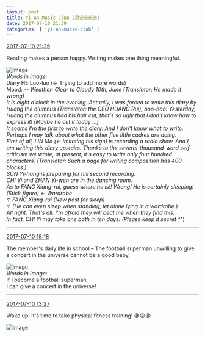```yaml
---
layout: post
title: Yi An Music Club (易安音乐社)
date: 2017-07-10 21:39
categories: [ 'yi-an-music-club' ]
---
```


<div class="weibo-info">
  <a href="http://weibo.com/6094546964/FbMrkvbCc">2017-07-10 21:39</a>
</div>

Reading makes a person happy. Writing makes one thing meaningful.

<!-- more -->

![Image](http://wx4.sinaimg.cn/mw690/006Es64Agy1fhf4bfng6wj32c03404qr.jpg)  
*Words in image:*  
Diary    HE Luo-luo (← Trying to add more words)  
Mood: -_-    Weather: Clear to Cloudy    10th, June (Translator: He made it wrong)  
It is eight o'clock in the evening. Actually, I was forced to write this diary by Huang the alumnus (Translator: the CEO HUANG Rui), boo-hoo! Yesterday, Huang the alumnus had his hair cut, that's so ugly that I don't know how to express it! (Maybe he cut it today …)  
It seems I'm the first to write the diary. And I don't know what to write. Perhaps I may talk about what the other five little cadres are doing.  
First of all, LIN Mo (← Imitating his sign) is recording a radio show. And I, am writing this diary upstairs. Thanks to the several-thousand-word self-criticism we wrote, at present, it's easy to write only four hundred characters. (Translator: Such a page for writing composition has 400 blocks.)  
SUN Yi-hang is preparing for his second recording.  
CHI Yi and ZHAN Yi-wen are in the dancing room.  
As to FANG Xiang-rui, guess where he is!! Wrong! He is certainly sleeping!  
(Stick figure) ← Wardrobe  
↑ FANG Xiang-rui (New post for sleep)  
↑ (He can even sleep when standing, let alone lying in a wardrobe.)  
All right. That's all. I'm afraid they will beat me when they find this.  
In fact, CHI Yi may take one bath in ten days. (Please keep it secret ^_^)

---

<div class="weibo-info">
  <a href="http://weibo.com/6094546964/FbL7xlRhO">2017-07-10 18:18</a>
</div>

The member's daily life in school – The football superman unwilling to give a concert in the universe cannot be a good baby.

![Image](http://wx3.sinaimg.cn/mw690/006Es64Agy1fhexf5dx7lj319y19yb29.jpg)  
*Words in image:*  
If I become a football superman,  
I can give a concert in the universe!

---

<div class="weibo-info">
  <a href="http://weibo.com/6094546964/FbJdmCmtd">2017-07-10 13:27</a>
</div>

Wake up! It's time to take physical fitness training! :rage::rage::rage:

![Image](http://wx1.sinaimg.cn/mw690/006Es64Agy1fheq3kutc3j33402c0e82.jpg)
